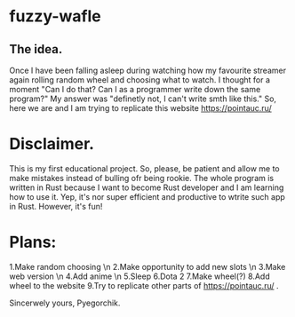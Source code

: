 # fuzzy-wafle

## The idea.

Once I have been falling asleep during watching how my favourite streamer again rolling random wheel and choosing what to watch. I thought for a moment "Can I do that? Can I as a programmer write down the same program?" My answer was "definetly not, I can't write smth like this." So, here we are and I am trying to replicate this website https://pointauc.ru/ 

# Disclaimer.
This is my first educational project. So, please, be patient and allow me to make mistakes instead of bulling ofr being rookie.
The whole program is written in Rust because I want to become Rust developer and I am learning how to use it. Yep, it's nor super efficient and productive to wtrite such app in Rust. However, it's fun!

# Plans:
1.Make random choosing \n
2.Make opportunity to add new slots \n
3.Make web version \n
4.Add anime \n
5.Sleep
6.Dota 2
7.Make wheel(?)
8.Add wheel to the website
9.Try to replicate other parts of https://pointauc.ru/ .

Sincerwely yours,
Pyegorchik.
